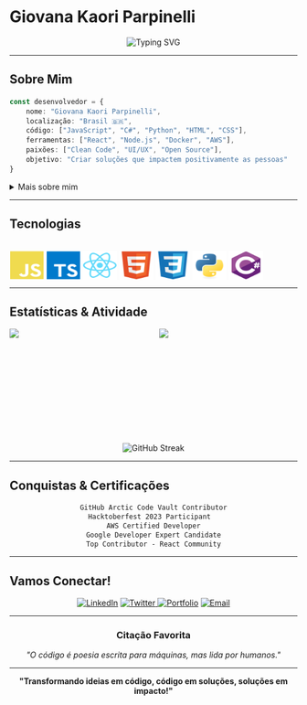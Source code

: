 # Giovana Kaori Parpinelli 

<div align="center">
  
![Typing SVG](https://readme-typing-svg.herokuapp.com?font=Fira+Code&weight=500&size=26&pause=1200&color=ff8451&background=FFF5F500&center=true&vCenter=true&width=650&lines=Desenvolvedora;Transformando+ideias+em+código;Olá!+Bem-vindo+ao+meu+universo!)

</div>

---

## Sobre Mim

```typescript
const desenvolvedor = {
    nome: "Giovana Kaori Parpinelli",
    localização: "Brasil 🇧🇷",
    código: ["JavaScript", "C#", "Python", "HTML", "CSS"],
    ferramentas: ["React", "Node.js", "Docker", "AWS"],
    paixões: ["Clean Code", "UI/UX", "Open Source"],
    objetivo: "Criar soluções que impactem positivamente as pessoas"
}
```

<details>
<summary>Mais sobre mim</summary>
<br>

Atualmente trabalhando em **projetos inovadores com React e Node.js**  
Aprendendo **Machine Learning e Cloud Architecture**  
Procuro colaborar em **projetos open source**  
Pergunte-me sobre **desenvolvimento web, APIs e arquitetura de software**  
Como me encontrar: **kaoriparpinelli@gmail.com**  
Fato curioso: **Adoro resolver problemas complexos com código elegante!**

</details>

---

## Tecnologias

<div style="display: inline_block; align-items: center;"><br>
  <img align="center" alt="Gi-Js" height="50" width="60" src="https://raw.githubusercontent.com/devicons/devicon/master/icons/javascript/javascript-plain.svg">
  <img align="center" alt="Gi-Ts" height="50" width="60" src="https://raw.githubusercontent.com/devicons/devicon/master/icons/typescript/typescript-plain.svg">
  <img align="center" alt="Gi-React" height="50" width="60" src="https://raw.githubusercontent.com/devicons/devicon/master/icons/react/react-original.svg">
  <img align="center" alt="Gi-HTML" height="50" width="60" src="https://raw.githubusercontent.com/devicons/devicon/master/icons/html5/html5-original.svg">
  <img align="center" alt="Gi-CSS" height="50" width="60" src="https://raw.githubusercontent.com/devicons/devicon/master/icons/css3/css3-original.svg">
  <img align="center" alt="Gi-Python" height="50" width="60" src="https://raw.githubusercontent.com/devicons/devicon/master/icons/python/python-original.svg">
  <img align="center" alt="Gi-Csharp" height="50" width="60" src="https://raw.githubusercontent.com/devicons/devicon/master/icons/csharp/csharp-original.svg">
</div>

---

## Estatísticas & Atividade

<div style="display: flex; justify-content: center; gap: 20px; align-items: center;">

<img height="180em" src="https://github-readme-stats.vercel.app/api?username=seuusername&show_icons=true&theme=default&bg_color=ffffff&title_color=333333&text_color=666666&icon_color=ff8451&border_color=e1e4e8" style="flex: 1; max-width: 400px;"/>

<img height="180em" src="https://github-readme-stats.vercel.app/api/top-langs/?username=seuusername&layout=compact&theme=default&bg_color=ffffff&title_color=333333&text_color=666666&border_color=e1e4e8" style="flex: 1; max-width: 400px;"/>

</div>

<div align="center" style="margin-top: 20px;">

![GitHub Streak](https://github-readme-streak-stats.herokuapp.com/?user=seuusername&theme=default&background=ffffff&ring=ff8451&fire=ff8451&currStreakLabel=666666&border=e1e4e8)

</div>

---

## Conquistas & Certificações

<div align="center">

```
GitHub Arctic Code Vault Contributor
Hacktoberfest 2023 Participant  
AWS Certified Developer
Google Developer Expert Candidate
Top Contributor - React Community
```

</div>

---

## Vamos Conectar!

<div align="center">

[![LinkedIn](https://img.shields.io/badge/LinkedIn-E6F0FF?style=for-the-badge&logo=linkedin&logoColor=0077B5)](https://linkedin.com/in/seulinkedin)
[![Twitter](https://img.shields.io/badge/Twitter-E6F8FF?style=for-the-badge&logo=twitter&logoColor=1DA1F2)  ](https://twitter.com/seutwitter)
[![Portfolio](https://img.shields.io/badge/Portfolio-FFE6F0?style=for-the-badge&logo=firefox&logoColor=FF4154)](https://seuportfolio.com)
[![Email](https://img.shields.io/badge/Email-FFF0E6?style=for-the-badge&logo=gmail&logoColor=D14836)](mailto:seu-email@exemplo.com)

</div>

---

<div align="center">

### Citação Favorita

*"O código é poesia escrita para máquinas, mas lida por humanos."*

---

<div align="center">

**"Transformando ideias em código, código em soluções, soluções em impacto!"**

</div>

<!-- 
    Easter Egg: Se você chegou até aqui, você é incrível! 
    Este README foi criado com muito carinho e atenção aos detalhes
    Sinta-se livre para usar como inspiração para o seu próprio perfil
-->
